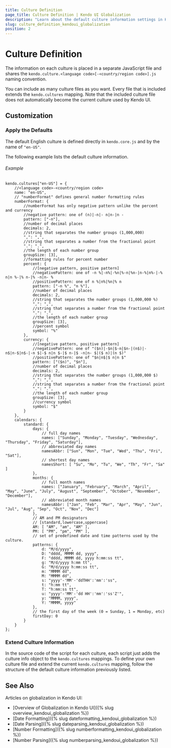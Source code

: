 ```yaml
---
title: Culture Definition
page_title: Culture Definition | Kendo UI Globalization
description: "Learn about the default culture information settings in Kendo UI and how to define culture information in culture files and then extend it."
slug: culture_definition_kendoui_globalization
position: 2
---
```


# Culture Definition

The information on each culture is placed in a separate JavaScript file and shares the `kendo.culture.<language code>[-<country/region code>].js` naming convention.

You can include as many culture files as you want. Every file that is included extends the `kendo.cultures` mapping. Note that the included culture file does not automatically become the current culture used by Kendo UI.

## Customization

### Apply the Defaults

The default English culture is defined directly in `kendo.core.js` and by the name of `"en-US"`.

The following example lists the default culture information.

###### Example

    kendo.cultures["en-US"] = {
	    //<language code>-<country/region code>
        name: "en-US",
		// "numberFormat" defines general number formatting rules
        numberFormat: {
            //numberFormat has only negative pattern unlike the percent and currency
            //negative pattern: one of (n)|-n|- n|n-|n -
            pattern: ["-n"],
            //number of decimal places
            decimals: 2,
            //string that separates the number groups (1,000,000)
            ",": ",",
			//string that separates a number from the fractional point
            ".": ".",
            //the length of each number group
            groupSize: [3],
            //formatting rules for percent number
            percent: {
                //[negative pattern, positive pattern]
				//negativePattern: one of -n %|-n%|-%n|%-n|%n-|n-%|n%-|-% n|n %-|% n-|% -n|n- %
                //positivePattern: one of n %|n%|%n|% n
                pattern: ["-n %", "n %"],
				//number of decimal places
                decimals: 2,
				//string that separates the number groups (1,000,000 %)
                ",": ",",
				//string that separates a number from the fractional point
                ".": ".",
				//the length of each number group
                groupSize: [3],
                //percent symbol
                symbol: "%"
            },
            currency: {
				//[negative pattern, positive pattern]
				//negativePattern: one of "($n)|-$n|$-n|$n-|(n$)|-n$|n-$|n$-|-n $|-$ n|n $-|$ n-|$ -n|n- $|($ n)|(n $)"
            	//positivePattern: one of "$n|n$|$ n|n $"
                pattern: ["($n)", "$n"],
				//number of decimal places
                decimals: 2,
				//string that separates the number groups (1,000,000 $)
                ",": ",",
				//string that separates a number from the fractional point
                ".": ".",
				//the length of each number group
                groupSize: [3],
				//currency symbol
                symbol: "$"
            }
        },
        calendars: {
            standard: {
                days: {
					// full day names
                    names: ["Sunday", "Monday", "Tuesday", "Wednesday", "Thursday", "Friday", "Saturday"],
					// abbreviated day names
                    namesAbbr: ["Sun", "Mon", "Tue", "Wed", "Thu", "Fri", "Sat"],
					// shortest day names
                    namesShort: [ "Su", "Mo", "Tu", "We", "Th", "Fr", "Sa" ]
                },
                months: {
 					// full month names
                    names: ["January", "February", "March", "April", "May", "June", "July", "August", "September", "October", "November", "December"],
					// abbreviated month names
                    namesAbbr: ["Jan", "Feb", "Mar", "Apr", "May", "Jun", "Jul", "Aug", "Sep", "Oct", "Nov", "Dec"]
                },
				// AM and PM designators
				// [standard,lowercase,uppercase]
                AM: [ "AM", "am", "AM" ],
                PM: [ "PM", "pm", "PM" ],
				// set of predefined date and time patterns used by the culture.
                patterns: {
                    d: "M/d/yyyy",
                    D: "dddd, MMMM dd, yyyy",
                    F: "dddd, MMMM dd, yyyy h:mm:ss tt",
                    g: "M/d/yyyy h:mm tt",
                    G: "M/d/yyyy h:mm:ss tt",
                    m: "MMMM dd",
                    M: "MMMM dd",
                    s: "yyyy'-'MM'-'ddTHH':'mm':'ss",
                    t: "h:mm tt",
                    T: "h:mm:ss tt",
                    u: "yyyy'-'MM'-'dd HH':'mm':'ss'Z'",
                    y: "MMMM, yyyy",
                    Y: "MMMM, yyyy"
                },
				// the first day of the week (0 = Sunday, 1 = Monday, etc)
                firstDay: 0
            }
        }
    };

### Extend Culture Information

In the source code of the script for each culture, each script just adds the culture info object to the `kendo.cultures` mappings. To define your own culture file and extend the current `kendo.cultures` mapping, follow the structure of the default culture information previously listed.

## See Also

Articles on globalization in Kendo UI:

* [Overview of Globalization in Kendo UI]({% slug overview_kendoui_globalization %})
* [Date Formatting]({% slug dateformatting_kendoui_globalization %})
* [Date Parsing]({% slug dateparsing_kendoui_globalization %})
* [Number Formatting]({% slug numberformatting_kendoui_globalization %})
* [Number Parsing]({% slug numberparsing_kendoui_globalization %})
